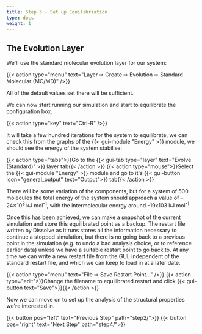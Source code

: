 ```yaml
---
title: Step 3 - Set up Equilibriation
type: docs
weight: 1
---
```


## The Evolution Layer

We'll use the standard molecular evolution layer for our system:

{{< action type="menu" text="Layer &#8680; Create &#8680; Evolution &#8680; Standard Molecular (MC/MD)" />}}

All of the default values set there will be sufficient.

We can now start running our simulation and start to equilibrate the configuration box.

{{< action type="key" text="Ctrl-R" />}}

It will take a few hundred iterations for the system to equilibrate, we can check this from the graphs of the {{< gui-module "Energy" >}} module, we should see the energy of the system stabilise:

{{< action type="tabs">}}Go to the {{< gui-tab type="layer" text="Evolve (Standard)" >}} layer tab{{< /action >}}
{{< action type="mouse">}}Select the {{< gui-module "Energy" >}} module and go to it's {{< gui-button icon="general_output" text="Output">}} tab{{< /action >}}

There will be some variation of the components, but for a system of 500 molecules the total energy of the system should approach a value of &ndash;24&times;10<sup>3</sup> kJ mol<sup>-1</sup>, with the intermolecular energy around -19x103 kJ mol<sup>-1</sup>.

Once this has been achieved, we can make a snapshot of the current simulation and store this equilibrated point as a backup. The restart file written by Dissolve as it runs stores all the information necessary to continue a stopped simulation, but there is no going back to a previous point in the simulation (e.g. to undo a bad analysis choice, or to reference earlier data) unless we have a suitable restart point to go back to. At any time we can write a new restart file from the GUI, independent of the standard restart file, and which we can keep to load in at a later date.

{{< action type="menu" text="File &#8680; Save Restart Point..." />}}
{{< action type="edit">}}Change the filename to equilibrated.restart and click {{< gui-button text="Save">}}{{< /action >}}

Now we can move on to set up the analysis of the structural properties we're interested in.

{{< button pos="left" text="Previous Step" path="step2/">}} {{< button pos="right" text="Next Step" path="step4/">}}
